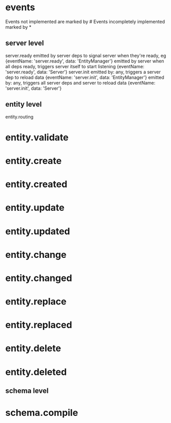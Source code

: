 events
======

Events not implemented are marked by #
Events incompletely implemented marked by *

server level
------------
server.ready 
	emitted by server deps to signal server when they're ready, eg
	{eventName: 'server.ready', data: 'EntityManager'}
	emitted by server when all deps ready, triggers server itself to start listening
	{eventName: 'server.ready', data: 'Server'} 
server.init
	emitted by: any, triggers a server dep to reload data
	{eventName: 'server.init', data: 'EntityManager'}
	emitted by: any, triggers all server deps and server to reload data
	{eventName: 'server.init', data: 'Server'}  

entity level
------------
entity.routing
# entity.validate
# entity.create
# entity.created
# entity.update
# entity.updated
# entity.change
# entity.changed
# entity.replace
# entity.replaced
# entity.delete
# entity.deleted

schema level
------------
# schema.compile
